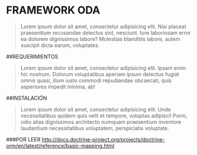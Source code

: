# FRAMEWORK ODA
> Lorem ipsum dolor sit amet, consectetur adipisicing elit. Nisi placeat praesentium recusandae delectus sint, nesciunt. Iure laboriosam error ea dolorem dignissimos labore? Molestias blanditiis labore, autem suscipit dicta earum, voluptates.

##REQUERIMIENTOS
> Lorem ipsum dolor sit amet, consectetur adipisicing elit. Ipsam enim hic nostrum. Dolorum voluptatibus aperiam ipsum delectus fugiat omnis quasi, illum iusto commodi repudiandae obcaecati, quis asperiores impedit minima, ab!

##INSTALACIÓN
> Lorem ipsum dolor sit amet, consectetur adipisicing elit. Unde necessitatibus quidem quis velit et tempore, voluptas adipisci! Porro, odio alias dignissimos architecto numquam praesentium inventore laudantium necessitatibus voluptatem, perspiciatis voluptate.


###POR LEER
http://docs.doctrine-project.org/projects/doctrine-orm/en/latest/reference/basic-mapping.html
